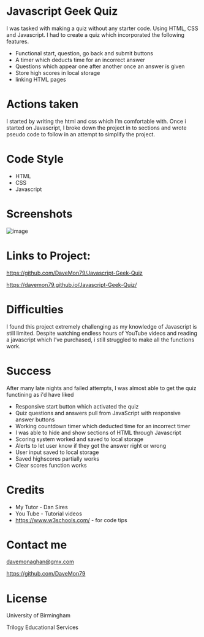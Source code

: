 # Javascript Geek Quiz

I was tasked with making a quiz without any starter code. Using HTML, CSS and Javascript. I had to create a quiz which incorporated the following features.

*	Functional start, question, go back and submit buttons
*   A timer which deducts time for an incorrect answer
*	Questions which appear one after another once an answer is given
*	Store high scores in local storage
*	linking HTML pages


# Actions taken

I started by writing the html and css which I’m comfortable with. Once i started on Javascript, I broke down the project in to sections and wrote pseudo code to follow in an attempt to simplify the project.


# Code Style

* HTML
* CSS
* Javascript

# Screenshots

![image](https://user-images.githubusercontent.com/103275458/182033810-8171cf0d-b5b4-465b-be2c-c43f27ed9e4f.png)

# Links to Project:

https://github.com/DaveMon79/Javascript-Geek-Quiz

https://davemon79.github.io/Javascript-Geek-Quiz/

# Difficulties

I found this project extremely challenging as my knowledge of Javascript is still limited. Despite watching endless hours of YouTube videos and reading a javascript which I’ve purchased, i still struggled to make all the functions work. 


# Success

After many late nights and failed attempts, I was almost able to get the quiz functining as i'd have liked

*	Responsive start button which activated the quiz
*	Quiz questions and answers pull from JavaScript with responsive answer buttons
*	Working countdown timer which deducted time for an incorrect timer
*	I was able to hide and show sections of HTML through Javascript
*	Scoring system worked and saved to local storage
*	Alerts to let user know if they got the answer right or wrong
*   User input saved to local storage
*   Saved highscores partially works
*   Clear scores function works  



# Credits

* My Tutor - Dan Sires
* You Tube - Tutorial videos
* https://www.w3schools.com/ - for code tips

# Contact me

davemonaghan@gmx.com

https://github.com/DaveMon79

# License

University of Birmingham

Trilogy Educational Services